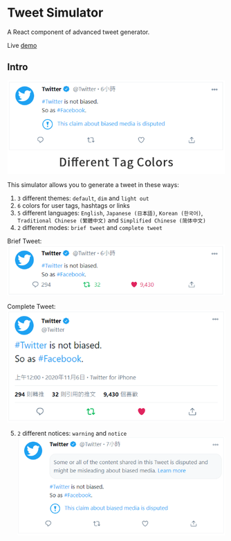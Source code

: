 # Tweet Simulator
A React component of advanced tweet generator.

Live [demo](https://demching.github.io/tweet-simulator/)

## Intro
![demo image](demo.gif)

This simulator allows you to generate a tweet in these ways:

1. `3` different themes: `default`, `dim` and `light out`
2. `6` colors for user tags, hashtags or links
3. `5` different languages: `English`, `Japanese (日本語)`, `Korean (한국어)`, `Traditional Chinese (繁體中文)` and `Simplified Chinese (简体中文)`
4. `2` different modes: `brief tweet` and `complete tweet`

Brief Tweet:
![Brief Tweet](brief.png)

Complete Tweet:
![Complete Tweet](complete.png)

5. `2` different notices: `warning` and `notice`
![Notices](notices.png)
